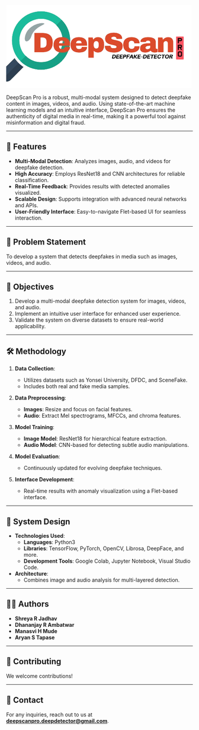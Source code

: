 
![DeepScan Pro](DS.png)

DeepScan Pro is a robust, multi-modal system designed to detect deepfake content in images, videos, and audio. Using state-of-the-art machine learning models and an intuitive interface, DeepScan Pro ensures the authenticity of digital media in real-time, making it a powerful tool against misinformation and digital fraud.

---

## 🚀 Features

- **Multi-Modal Detection**: Analyzes images, audio, and videos for deepfake detection.
- **High Accuracy**: Employs ResNet18 and CNN architectures for reliable classification.
- **Real-Time Feedback**: Provides results with detected anomalies visualized.
- **Scalable Design**: Supports integration with advanced neural networks and APIs.
- **User-Friendly Interface**: Easy-to-navigate Flet-based UI for seamless interaction.

---

## 🧩 Problem Statement

To develop a system that detects deepfakes in media such as images, videos, and audio.

---

## 🎯 Objectives

1. Develop a multi-modal deepfake detection system for images, videos, and audio.
2. Implement an intuitive user interface for enhanced user experience.
3. Validate the system on diverse datasets to ensure real-world applicability.


---

## 🛠️ Methodology

1. **Data Collection**:
   - Utilizes datasets such as Yonsei University, DFDC, and SceneFake.
   - Includes both real and fake media samples.

2. **Data Preprocessing**:
   - **Images**: Resize and focus on facial features.
   - **Audio**: Extract Mel spectrograms, MFCCs, and chroma features.

3. **Model Training**:
   - **Image Model**: ResNet18 for hierarchical feature extraction.
   - **Audio Model**: CNN-based for detecting subtle audio manipulations.

4. **Model Evaluation**:
   - Continuously updated for evolving deepfake techniques.

5. **Interface Development**:
   - Real-time results with anomaly visualization using a Flet-based interface.

---

## 🔧 System Design

- **Technologies Used**:
  - **Languages**: Python3
  - **Libraries**: TensorFlow, PyTorch, OpenCV, Librosa, DeepFace, and more.
  - **Development Tools**: Google Colab, Jupyter Notebook, Visual Studio Code.
- **Architecture**:
  - Combines image and audio analysis for multi-layered detection.


---

## 🧑‍💻 Authors

- **Shreya R Jadhav**
- **Dhananjay R Ambatwar**
- **Manasvi H Mude**
- **Aryan S Tapase**

---

## 🌟 Contributing

We welcome contributions! 

---

## 📧 Contact

For any inquiries, reach out to us at **[deepscanpro.deepdetector@gmail.com](mailto:deepscanpro.deepdetector@gmail.com)**.



